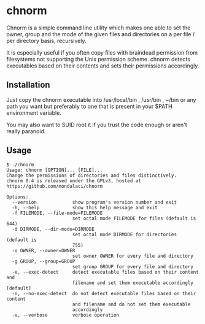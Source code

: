 chnorm
======

Chnorm is a simple command line utility which makes one able to set the owner, group and the mode of the given files and directories on a per file / per directory basis, recursively.

It is especially useful if you often copy files with braindead permission from filesystems not supporting the Unix permission scheme. chnorm detects executables based on their contents and sets their permissions accordingly.

Installation
------------

Just copy the chnorm executable into /usr/local/bin , /usr/bin , ~/bin or any path you want but preferably to one that is present in your $PATH environment variable.

You may also want to SUID root it if you trust the code enough or aren't really paranoid.

Usage
-----

```
$ ./chnorm 
Usage: chnorm [OPTION]... [FILE]...
Change the permissions of directories and files distinctively.
chnorm 0.4 is released under the GPLv3, hosted at https://github.com/mondalaci/chnorm

Options:
  --version             show program's version number and exit
  -h, --help            show this help message and exit
  -f FILEMODE, --file-mode=FILEMODE
                        set octal mode FILEMODE for files (default is 644)
  -d DIRMODE, --dir-mode=DIRMODE
                        set octal mode DIRMODE for directories (default is
                        755)
  -o OWNER, --owner=OWNER
                        set owner OWNER for every file and directory
  -g GROUP, --group=GROUP
                        set group GROUP for every file and directory
  -e, --exec-detect     detect executable files based on their content and
                        filename and set them executable accordingly [default]
  -n, --no-exec-detect  do not detect executable files based on their content
                        and filename and do not set them executable
                        accordingly
  -v, --verbose         verbose operation
```